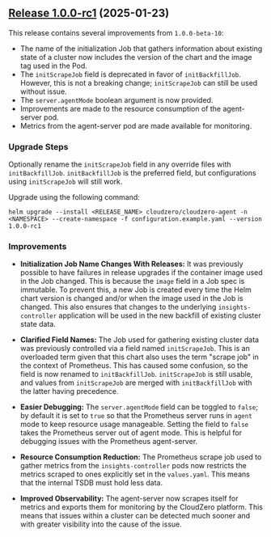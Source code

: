 ## [Release 1.0.0-rc1](https://github.com/Cloudzero/cloudzero-charts/compare/v0.0.28...v1.0.0-rc1) (2025-01-23)

This release contains several improvements from `1.0.0-beta-10`:

- The name of the initialization Job that gathers information about existing state of a cluster now includes the version of the chart and the image tag used in the Pod.
- The `initScrapeJob` field is deprecated in favor of `initBackfillJob`. However, this is not a breaking change; `initScrapeJob` can still be used without issue.
- The `server.agentMode` boolean argument is now provided.
- Improvements are made to the resource consumption of the agent-server pod.
- Metrics from the agent-server pod are made available for monitoring.


### Upgrade Steps
Optionally rename the `initScrapeJob` field in any override files with `initBackfillJob`. `initBackfillJob` is the preferred field, but configurations using `initScrapeJob` will still work.

Upgrade using the following command:
```console
helm upgrade --install <RELEASE_NAME> cloudzero/cloudzero-agent -n <NAMESPACE> --create-namespace -f configuration.example.yaml --version 1.0.0-rc1
```

### Improvements
* **Initialization Job Name Changes With Releases:** It was previously possible to have failures in release upgrades if the container image used in the Job changed. This is because the `image` field in a Job spec is immutable. To prevent this, a new Job is created every time the Helm chart version is changed and/or when the image used in the Job is changed. This also ensures that changes to the underlying `insights-controller` application will be used in the new backfill of existing cluster state data.

* **Clarified Field Names:** The Job used for gathering existing cluster data was previously controlled via a field named `initScrapeJob`. This is an overloaded term given that this chart also uses the term "scrape job" in the context of Prometheus. This has caused some confusion, so the field is now renamed to `initBackfillJob`. `initScrapeJob` is still usable, and values from `initScrapeJob` are merged with `initBackfillJob` with the latter having precedence.

* **Easier Debugging:** The `server.agentMode` field can be toggled to `false`; by default it is set to `true` so that the Prometheus server runs in `agent` mode to keep resource usage manageable. Setting the field to `false` takes the Prometheus server out of agent mode. This is helpful for debugging issues with the Prometheus agent-server.

* **Resource Consumption Reduction:** The Prometheus scrape job used to gather metrics from the `insights-controller` pods now restricts the metrics scraped to ones explicitly set in the `values.yaml`. This means that the internal TSDB must hold less data.

* **Improved Observability:** The agent-server now scrapes itself for metrics and exports them for monitoring by the CloudZero platform. This means that issues within a cluster can be detected much sooner and with greater visibility into the cause of the issue.
